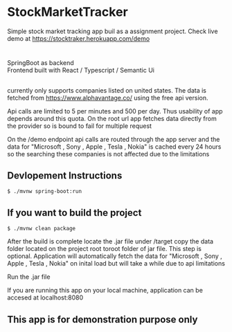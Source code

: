# StockMarketTracker
Simple stock market tracking app buil as a assignment project.
Check live demo at https://stocktraker.herokuapp.com/demo

#
 SpringBoot as backend  
 Frontend built with React / Typescript / Semantic Ui 
 
##

currently only supports companies listed on united states.
The data is fetched from https://www.alphavantage.co/ using the free api version. 

Api calls are limited to 5 per minutes and 500 per day. Thus usability of app depends around this quota. On the root url app fetches data directly from the provider so is bound to fail for multiple request 

On the /demo endpoint api calls are routed through the app server and the data for "Microsoft , Sony , Apple , Tesla , Nokia" is cached every 24 hours so the searching these companies is not affected due to the limitations

## Devlopement Instructions 
    $ ./mvnw spring-boot:run 

## If you want to build the project 

    $ ./mvnw clean package

After the build is complete locate the .jar file under /target
copy the data folder located on the project root toroot folder of jar file.
This step is optional. Application will automatically fetch the data for "Microsoft , Sony , Apple , Tesla , Nokia" on inital load but will take a while due to api limitations 

Run the .jar file

If you are running this app on your local machine, application can be accesed at localhost:8080 


## This app is for demonstration purpose only
